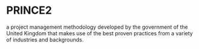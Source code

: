 # PRINCE2


a project management methodology developed by the government of the
United Kingdom that makes use of the best proven practices from a
variety of industries and backgrounds.

